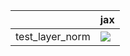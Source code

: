 |                 | jax                                                                                                                                                                                |
|:----------------|:-----------------------------------------------------------------------------------------------------------------------------------------------------------------------------------|
| test_layer_norm | <a href="https://github.com/unifyai/ivy/actions/runs/3617251089/jobs/6095946143" rel="noopener noreferrer" target="_blank"><img src=https://img.shields.io/badge/-failure-red></a> |